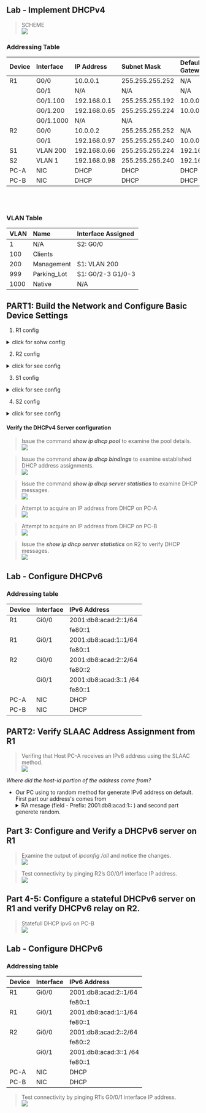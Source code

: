 ## Lab - Implement DHCPv4<br>

>SCHEME<br>
![](EVE-SchemeDHCPv4.png)

### Addressing Table<br>

|Device|Interface|IP Address|Subnet Mask|Default Gateway|
|:-|:-|:-|:-|:-|
|R1|G0/0|10.0.0.1|255.255.255.252|N/A|
||G0/1|N/A|N/A|N/A|
||G0/1.100|192.168.0.1|255.255.255.192|10.0.0.2|
||G0/1.200|192.168.0.65|255.255.255.224|10.0.0.2|
||G0/1.1000|N/A|N/A||
|R2|G0/0|10.0.0.2|255.255.255.252|N/A|
||G0/1|192.168.0.97|255.255.255.240|10.0.0.1|
|S1|VLAN 200|192.168.0.66|255.255.255.224|192.168.0.65|
|S2|VLAN 1|192.168.0.98|255.255.255.240|192.168.0.97|
|PC-A|NIC|DHCP|DHCP|DHCP|
|PC-B|NIC|DHCP|DHCP|DHCP|

<br>
<br>

### VLAN Table<br>

|VLAN|Name|Interface Assigned|
|:-|:-|:-|
|1|N/A|S2: G0/0|
|100|Clients||S1: G0/0|	
|200|Management|S1: VLAN 200|
|999|Parking_Lot|S1: G0/2-3 G1/0-3|
|1000|Native|N/A|


## PART1: Build the Network and Configure Basic Device Settings<br>

1. R1 config
<details>
  <summary>click for sohw config</summary>
Building configuration...<br>
!<br>
ip dhcp excluded-address 192.168.0.1 192.168.0.5<br>
ip dhcp excluded-address 192.168.0.97 192.168.0.101<br>
!<br>
ip dhcp pool Subnet_A<br>
 network 192.168.0.0 255.255.255.192<br>
 default-router 192.168.0.1 <br>
 domain-name ccna-lab.com<br>
 dns-server 8.8.8.8 <br>
 lease 2 12 30<br>
!<br>
ip dhcp pool R2_Client_LAN<br>
 network 192.168.0.96 255.255.255.240<br>
 default-router 192.168.0.97 <br>
 domain-name ccna-lab.com<br>
 lease 2 12 30<br>
!<br>
no ip domain lookup<br>
ip cef<br>
ipv6 unicast-routing<br>
ipv6 cef<br>
!<br>
interface GigabitEthernet0/0<br>
 ip address 10.0.0.1 255.255.255.252<br>
 duplex auto<br>
 speed auto<br>
 media-type rj45<br>
 ipv6 address FE80::1 link-local<br>
 ipv6 address 2001:DB8:ACAD:2::1/64<br>
!<br>
interface GigabitEthernet0/1<br>
 no ip address<br>
 duplex auto<br>
 speed auto<br>
 media-type rj45<br>
!         <br>
interface GigabitEthernet0/1.100<br>
 description for_Clients_dhcp<br>
 encapsulation dot1Q 100<br>
 ip address 192.168.0.1 255.255.255.192<br>
 ip virtual-reassembly in<br>
 ipv6 address FE80::1 link-local<br>
 ipv6 address 2001:DB8:ACAD:1::1/64<br>
!<br>
interface GigabitEthernet0/1.200<br>
 description for_Management<br>
 encapsulation dot1Q 200<br>
 ip address 192.168.0.65 255.255.255.224<br>
!<br>
interface GigabitEthernet0/1.1000<br>
 description Native<br>
 encapsulation dot1Q 1000 native<br>
!<br>
ip route 0.0.0.0 0.0.0.0 10.0.0.2<br>
!<br>
ipv6 route ::/0 2001:DB8:ACAD:2::2<br>
ipv6 ioam timestamp<br>
!<br>
access-list 1 permit 192.168.0.0 0.0.0.63<br>
</details>

2. R2 config
<details>
  <summary>click for see config</summary>
ipv6 unicast-routing<br>
ipv6 cef<br>
!<br>
interface GigabitEthernet0/0<br>
 ip address 10.0.0.2 255.255.255.252<br>
 duplex auto<br>
 speed auto<br>
 media-type rj45<br>
 ipv6 address FE80::2 link-local<br>
 ipv6 address 2001:DB8:ACAD:2::2/64<br>
!<br>
interface GigabitEthernet0/1<br>
 description for_Clients<br>
 ip address 192.168.0.97 255.255.255.240<br>
 ip helper-address 10.0.0.1<br>
 duplex auto<br>
 speed auto<br>
 media-type rj45<br>
 ipv6 address FE80::1 link-local<br>
 ipv6 address 2001:DB8:ACAD:3::1/64<br>
!<br>
ip route 0.0.0.0 0.0.0.0 10.0.0.1<br>
!<br>
ipv6 route ::/0 2001:DB8:ACAD:2::1<br>
ipv6 ioam timestamp<br>
end<br>
</details>

3. S1 config
<details>
  <summary>click for see config</summary>
hostname S1<br>
!<br>
interface GigabitEthernet0/0<br>
 switchport access vlan 100<br>
 switchport mode access<br>
 negotiation auto<br>
!<br>
interface GigabitEthernet0/1<br>
 switchport trunk allowed vlan 100,200,1000<br>
 switchport trunk encapsulation dot1q<br>
 switchport trunk native vlan 1000<br>
 switchport mode trunk<br>
 negotiation auto<br>
!<br>
interface GigabitEthernet0/2<br>
 switchport access vlan 999<br>
 switchport mode access<br>
 shutdown<br>
 negotiation auto         <br>
!<br>
interface Vlan200<br>
 ip address 192.168.0.66 255.255.255.224<br>
!<br>
ip route 0.0.0.0 0.0.0.0 192.168.0.65<br>
</details>

4. S2 config
<details>
  <summary>click for see config</summary>
hostname S2<br>
!<br>
interface Vlan1<br>
 ip address 192.168.0.98 255.255.255.240<br>
!<br>
ip route 0.0.0.0 0.0.0.0 192.168.0.97<br>
</details>

#### Verify the DHCPv4 Server configuration<br>

>Issue the command ***show ip dhcp pool*** to examine the pool details.<br>
![](show_ip_dhcp_pool.png)<br>

>Issue the command ***show ip dhcp bindings*** to examine established DHCP address assignments.<br>
![](show_ip_dhcp_bindings.png)<br>

>Issue the command ***show ip dhcp server statistics*** to examine DHCP messages.<br>
![](ip_dhcp_server_statistics.png)<br>

>Attempt to acquire an IP address from DHCP on PC-A<br>
![](ping_R1.png)<br>

>Attempt to acquire an IP address from DHCP on PC-B<br>
![](ping_R1_from_PC-B.png)<br>

>Issue the ***show ip dhcp server statistics*** on R2 to verify DHCP messages.<br>
![](show_ip_dhcp_server_statistics_R2.png)<br>

## Lab - Configure DHCPv6

### Addressing table

|Device|Interface|IPv6 Address|
|:-|:-|:-|
|R1|Gi0/0|2001:db8:acad:2::1/64|
|||fe80::1|
|R1|Gi0/1|2001:db8:acad:1::1/64|
|||fe80::1|
|R2|Gi0/0|2001:db8:acad:2::2/64|
|||fe80::2|
||Gi0/1|2001:db8:acad:3::1 /64|
|||fe80::1|
|PC-A|NIC|DHCP|
|PC-B|NIC|DHCP|

## PART2: Verify SLAAC Address Assignment from R1

>Verifing that Host PC-A receives an IPv6 address using the SLAAC method.<br>
![](ipconfig_PC-A.png)<br>

*Where did the host-id portion of the address come from?*<br>
 - Our PC using to random method for generate IPv6 address on default.<br>
First part our address's  comes from <details> <summary>RA mesage (field - Prefix: 2001:db8:acad:1:: ) and second part generete random.</summary> 
Frame 166: 118 bytes on wire (944 bits), 118 bytes captured (944 bits) on interface -, id 0<br>
Ethernet II, Src: 50:00:00:04:00:01 (50:00:00:04:00:01), Dst: IPv6mcast_01 (33:33:00:00:00:01)<br>
Internet Protocol Version 6, Src: fe80::1, Dst: ff02::1<br>
Internet Control Message Protocol v6<br>
    Type: Router Advertisement (134)<br>
    Code: 0<br>
    Checksum: 0xf336 [correct]<br>
    [Checksum Status: Good]<br>
    Cur hop limit: 64<br>
    Flags: 0x00, Prf (Default Router Preference): Medium<br>
    Router lifetime (s): 1800<br>
    Reachable time (ms): 0<br>
    Retrans timer (ms): 0<br>
    ICMPv6 Option (Source link-layer address : 50:00:00:04:00:01)<br>
        Type: Source link-layer address (1)<br>
        Length: 1 (8 bytes)<br>
        Link-layer address: 50:00:00:04:00:01 (50:00:00:04:00:01)<br>
    ICMPv6 Option (MTU : 1500)<br>
        Type: MTU (5)<br>
        Length: 1 (8 bytes)<br>
        Reserved<br>
        MTU: 1500<br>
    ICMPv6 Option (Prefix information : 2001:db8:acad:1::/64)<br>
        Type: Prefix information (3)<br>
        Length: 4 (32 bytes)<br>
        Prefix Length: 64<br>
        Flag: 0xc0, On-link flag(L), Autonomous address-configuration flag(A)<br>
            1... .... = On-link flag(L): Set<br>
            .1.. .... = Autonomous address-configuration flag(A): Set<br>
            ..0. .... = Router address flag(R): Not set<br>
            ...0 0000 = Reserved: 0<br>
        Valid Lifetime: 2592000<br>
        Preferred Lifetime: 604800<br>
        Reserved<br>
        Prefix: 2001:db8:acad:1:: <br>
</details>

## Part 3: Configure and Verify a DHCPv6 server on R1<br>

>Examine the output of *ipconfig /all* and notice the changes.<br>
![](PC-A_DHCPv6.png)<rb>

>Test connectivity by pinging R2’s G0/0/1 interface IP address.<br>
![](pinging_R2.png)<br>

## Part 4-5: Configure a stateful DHCPv6 server on R1 and verify DHCPv6 relay on R2.<br>

>Statefull DHCP ipv6 on PC-B<br>
![](statfull-PC-B.png)

## Lab - Configure DHCPv6

### Addressing table

|Device|Interface|IPv6 Address|
|:-|:-|:-|
|R1|Gi0/0|2001:db8:acad:2::1/64|
|||fe80::1|
|R1|Gi0/1|2001:db8:acad:1::1/64|
|||fe80::1|
|R2|Gi0/0|2001:db8:acad:2::2/64|
|||fe80::2|
||Gi0/1|2001:db8:acad:3::1 /64|
|||fe80::1|
|PC-A|NIC|DHCP|
|PC-B|NIC|DHCP|

>Test connectivity by pinging R1’s G0/0/1 interface IP address.<br>
![](ping-R1.png)<br>
